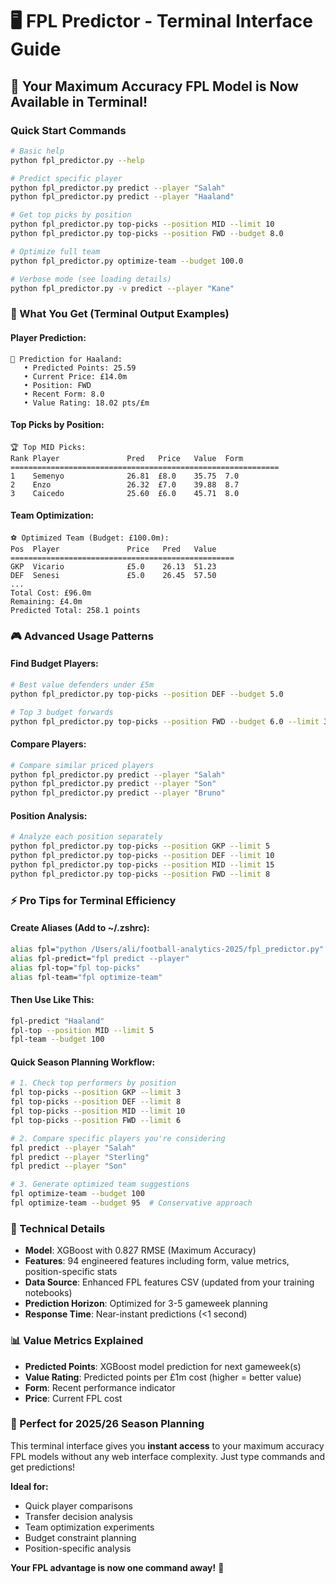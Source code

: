 # 🖥️ FPL Predictor - Terminal Interface Guide

## 🚀 **Your Maximum Accuracy FPL Model is Now Available in Terminal!**

### **Quick Start Commands**

```bash
# Basic help
python fpl_predictor.py --help

# Predict specific player
python fpl_predictor.py predict --player "Salah"
python fpl_predictor.py predict --player "Haaland"

# Get top picks by position
python fpl_predictor.py top-picks --position MID --limit 10
python fpl_predictor.py top-picks --position FWD --budget 8.0

# Optimize full team
python fpl_predictor.py optimize-team --budget 100.0

# Verbose mode (see loading details)
python fpl_predictor.py -v predict --player "Kane"
```

### **🎯 What You Get (Terminal Output Examples)**

#### **Player Prediction:**
```
🎯 Prediction for Haaland:
   • Predicted Points: 25.59
   • Current Price: £14.0m
   • Position: FWD
   • Recent Form: 8.0
   • Value Rating: 18.02 pts/£m
```

#### **Top Picks by Position:**
```
🏆 Top MID Picks:
Rank Player               Pred   Price   Value  Form  
============================================================
1    Semenyo              26.81  £8.0    35.75  7.0   
2    Enzo                 26.32  £7.0    39.88  8.7   
3    Caicedo              25.60  £6.0    45.71  8.0   
```

#### **Team Optimization:**
```
⚽ Optimized Team (Budget: £100.0m):
Pos  Player               Price   Pred   Value 
==================================================
GKP  Vicario              £5.0    26.13  51.23 
DEF  Senesi               £5.0    26.45  57.50 
...
Total Cost: £96.0m
Remaining: £4.0m
Predicted Total: 258.1 points
```

### **🎮 Advanced Usage Patterns**

#### **Find Budget Players:**
```bash
# Best value defenders under £5m
python fpl_predictor.py top-picks --position DEF --budget 5.0

# Top 3 budget forwards
python fpl_predictor.py top-picks --position FWD --budget 6.0 --limit 3
```

#### **Compare Players:**
```bash
# Compare similar priced players
python fpl_predictor.py predict --player "Salah"
python fpl_predictor.py predict --player "Son" 
python fpl_predictor.py predict --player "Bruno"
```

#### **Position Analysis:**
```bash
# Analyze each position separately
python fpl_predictor.py top-picks --position GKP --limit 5
python fpl_predictor.py top-picks --position DEF --limit 10
python fpl_predictor.py top-picks --position MID --limit 15
python fpl_predictor.py top-picks --position FWD --limit 8
```

### **⚡ Pro Tips for Terminal Efficiency**

#### **Create Aliases (Add to ~/.zshrc):**
```bash
alias fpl="python /Users/ali/football-analytics-2025/fpl_predictor.py"
alias fpl-predict="fpl predict --player"
alias fpl-top="fpl top-picks"
alias fpl-team="fpl optimize-team"
```

#### **Then Use Like This:**
```bash
fpl-predict "Haaland"
fpl-top --position MID --limit 5
fpl-team --budget 100
```

#### **Quick Season Planning Workflow:**
```bash
# 1. Check top performers by position
fpl top-picks --position GKP --limit 3
fpl top-picks --position DEF --limit 8
fpl top-picks --position MID --limit 10
fpl top-picks --position FWD --limit 6

# 2. Compare specific players you're considering
fpl predict --player "Salah"
fpl predict --player "Sterling"
fpl predict --player "Son"

# 3. Generate optimized team suggestions
fpl optimize-team --budget 100
fpl optimize-team --budget 95  # Conservative approach
```

### **🔧 Technical Details**

- **Model**: XGBoost with 0.827 RMSE (Maximum Accuracy)
- **Features**: 94 engineered features including form, value metrics, position-specific stats
- **Data Source**: Enhanced FPL features CSV (updated from your training notebooks)
- **Prediction Horizon**: Optimized for 3-5 gameweek planning
- **Response Time**: Near-instant predictions (<1 second)

### **📊 Value Metrics Explained**

- **Predicted Points**: XGBoost model prediction for next gameweek(s)
- **Value Rating**: Predicted points per £1m cost (higher = better value)
- **Form**: Recent performance indicator
- **Price**: Current FPL cost

### **🎯 Perfect for 2025/26 Season Planning**

This terminal interface gives you **instant access** to your maximum accuracy FPL models without any web interface complexity. Just type commands and get predictions!

**Ideal for:**
- Quick player comparisons
- Transfer decision analysis  
- Team optimization experiments
- Budget constraint planning
- Position-specific analysis

**Your FPL advantage is now one command away!** 🚀